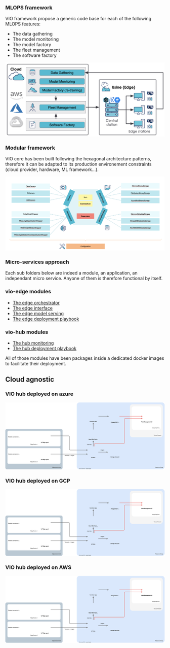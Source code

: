 ### MLOPS framework

VIO framework propose a generic code base for each of the following MLOPS features:

- The data gathering
- The model monitoring
- The model factory
- The fleet management
- The software factory

 ![vio-mlops](images/vio_mlops.png)
 
### Modular framework

VIO core has been built following the hexagonal architecture patterns, therefore it can be adapted to its production environement constraints (cloud provider, hardware, ML framework...).

![vio-hexagonal-architecture](images/vio_hexagonal_architecture.png)

### Micro-services approach

Each sub folders below are indeed a module, an application, an independant micro service. Anyone of them is therefore functional by itself.

### vio-edge modules
- [The edge orchestrator](vio-edge/edge_orchestrator.md)
- [The edge interface](vio-edge/edge_interface.md)
- [The edge model serving](vio-edge/edge_model_serving.md)
- [The edge deployment playbook](vio-edge/edge_deployment.md)

### vio-hub modules
- [The hub monitoring](vio-hub/hub_monitoring.md)
- [The hub deployment playbook](vio-hub/hub_deployment.md)

All of those modules have been packages inside a dedicated docker images to facilitate their deployment.

## Cloud agnostic

### VIO hub deployed on azure

![vio-architecture-stack](drawio/vio-archi-cloud-azure.svg)

### VIO hub deployed on GCP

![vio-architecture-stack](drawio/vio-archi-cloud-azure.svg)

### VIO hub deployed on AWS

![vio-architecture-stack](drawio/vio-archi-cloud-azure.svg)

